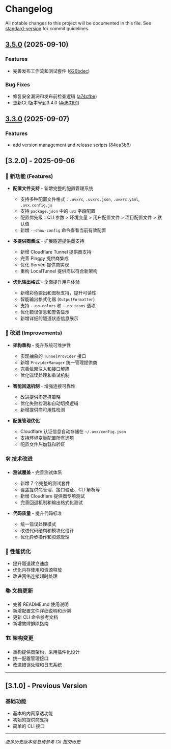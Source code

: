 # Changelog

All notable changes to this project will be documented in this file. See [standard-version](https://github.com/conventional-changelog/standard-version) for commit guidelines.

## [3.5.0](https://github.com/yxhpy/proxy-local/compare/v3.4.0...v3.5.0) (2025-09-10)


### Features

* 完善发布工作流和测试套件 ([626bdec](https://github.com/yxhpy/proxy-local/commit/626bdec36038ab4a225f348571004a5f0d3ad849))


### Bug Fixes

* 修复安全漏洞和发布前检查逻辑 ([a74cfbe](https://github.com/yxhpy/proxy-local/commit/a74cfbe2a737b755a3bb32fe6e7ac861a55542c2))
* 更新CLI版本号到3.4.0 ([4d60191](https://github.com/yxhpy/proxy-local/commit/4d6019108682ec349a46971d09d39a5d641b9406))

## [3.3.0](https://github.com/yxhpy/proxy-local/compare/v3.2.1...v3.3.0) (2025-09-07)


### Features

* add version management and release scripts ([84ea3b6](https://github.com/yxhpy/proxy-local/commit/84ea3b6b1fc36ae5ba38fcad26aee11ee8112921))

## [3.2.0] - 2025-09-06

### 🎉 新功能 (Features)

- **配置文件支持** - 新增完整的配置管理系统
  - 支持多种配置文件格式：`.uvxrc`, `.uvxrc.json`, `.uvxrc.yaml`, `.uvx.config.js`
  - 支持 `package.json` 中的 `uvx` 字段配置
  - 配置优先级：CLI 参数 > 环境变量 > 用户配置文件 > 项目配置文件 > 默认值
  - 新增 `--show-config` 命令查看当前有效配置

- **多提供商集成** - 扩展隧道提供商支持
  - 新增 Cloudflare Tunnel 提供商支持
  - 完善 Pinggy 提供商集成
  - 优化 Serveo 提供商实现
  - 重构 LocalTunnel 提供商以符合新架构

- **优化输出格式** - 全面提升用户体验
  - 新增彩色输出和图标支持，提升可读性
  - 智能输出格式化器 (`OutputFormatter`)
  - 支持 `--no-colors` 和 `--no-icons` 选项
  - 优化错误信息和警告显示
  - 新增详细的隧道状态信息展示

### 🔧 改进 (Improvements)

- **架构重构** - 提升系统可维护性
  - 实现抽象的 `TunnelProvider` 接口
  - 新增 `ProviderManager` 统一管理提供商
  - 完善依赖注入和接口解耦
  - 优化错误处理和重试机制

- **智能回退机制** - 增强连接可靠性
  - 改进提供商选择策略
  - 优化失败检测和自动切换逻辑
  - 新增提供商可用性检测

- **配置管理优化**
  - Cloudflare 认证信息自动存储在 `~/.uvx/config.json`
  - 支持环境变量配置所有选项
  - 配置文件热加载和验证

### 🛠️ 技术改进

- **测试覆盖** - 完善测试体系
  - 新增 7 个完整的测试套件
  - 覆盖提供商管理、接口验证、CLI 解析等
  - 新增 Cloudflare 提供商专项测试
  - 完善回退机制和输出格式化测试

- **代码质量** - 提升代码标准
  - 统一错误处理模式
  - 改进代码结构和模块化设计
  - 优化异步操作和资源管理

### 🚀 性能优化

- 提升隧道建立速度
- 优化内存使用和资源释放
- 改进网络连接超时处理

### 📚 文档更新

- 完善 README.md 使用说明
- 新增配置文件详细说明和示例
- 更新 CLI 命令参考文档
- 新增故障排除指南

### 🏗️ 架构变更

- 重构提供商架构，采用插件化设计
- 统一配置管理接口
- 改进错误处理和日志系统

---

## [3.1.0] - Previous Version

### 基础功能
- 基本的内网穿透功能
- 初始的提供商支持
- 简单的 CLI 接口

---

*更多历史版本信息请参考 Git 提交历史*